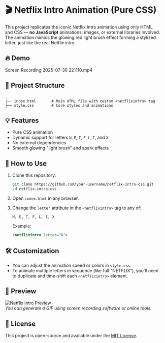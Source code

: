 # 🎬 Netflix Intro Animation (Pure CSS)

This project replicates the iconic Netflix intro animation using only HTML and CSS — **no JavaScript** animations, images, or external libraries involved. The animation mimics the glowing red light brush effect forming a stylized letter, just like the real Netflix intro.

## 🔥 Demo
  
  Screen Recording 2025-07-30 221110.mp4

## 📁 Project Structure

```
.
├── index.html       # Main HTML file with custom <netflixintro> tag
├── style.css        # Core styles and animations
```

## 💡 Features

- Pure CSS animation
- Dynamic support for letters `N`, `E`, `T`, `F`, `L`, `I`, and `X`
- No external dependencies
- Smooth glowing "light brush" and spark effects

## 🚀 How to Use

1. Clone this repository:

   ```bash
   git clone https://github.com/your-username/netflix-intro-css.git
   cd netflix-intro-css
   ```

2. Open `index.html` in any browser.

3. Change the `letter` attribute in the `<netflixintro>` tag to any of:
   ```
   N, E, T, F, L, I, X
   ```

   Example:

   ```html
   <netflixintro letter="N">
   ```

## 🛠 Customization

- You can adjust the animation speed or colors in `style.css`.
- To animate multiple letters in sequence (like full "NETFLIX"), you'll need to duplicate and time-shift each `<netflixintro>` element.

## 📸 Preview

![Netflix Intro Preview](preview.gif)  
*You can generate a GIF using screen recording software or online tools.*

## 📜 License

This project is open-source and available under the [MIT License](LICENSE).
